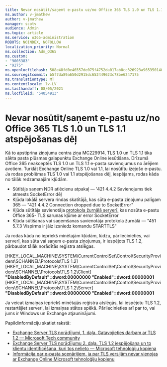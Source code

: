 ```yaml
---
title: Nevar nosūtīt/saņemt e-pastu uz/no Office 365 TLS 1.0 un TLS 1.1 atspējošanas dēļ
ms.author: v-jmathew
author: v-jmathew
manager: scotv
audience: Admin
ms.topic: article
ms.service: o365-administration
ROBOTS: NOINDEX, NOFOLLOW
localization_priority: Normal
ms.collection: Adm_O365
ms.custom:
- "9005383"
- "9275"
ms.openlocfilehash: 508e48fd0e46557de075f4752da017ab8cc326923a965350140e598f7f7cf557
ms.sourcegitcommit: b5f7da89a650d2915dc652449623c78be6247175
ms.translationtype: MT
ms.contentlocale: lv-LV
ms.lasthandoff: 08/05/2021
ms.locfileid: "54054913"
---
```

# <a name="unable-to-sendreceive-email-tofrom-office-365-because-of-the-tls-10-and-tls-11-disablement"></a>Nevar nosūtīt/saņemt e-pastu uz/no Office 365 TLS 1.0 un TLS 1.1 atspējošanas dēļ

Kā to apstiprina ziņojumu centra ziņa MC229914, TLS 1.0 un TLS 1.1 tika sākta pasta plūsmas galapunktu Exchange Online iesūtīšana. Drīzumā Office 365 neakceptēs TLS 1.0 un TLS 1.1 e-pasta savienojumus no ārējiem avotiem. Turklāt Exchange Online TLS 1.0 vai 1.1, lai nosūtītu izejošo e-pastu. Ja rodas problēmas TLS 1.0 vai 1.1 atspējošanas dēļ, iespējams, rodas kāda no tālāk redzamaajām kļūdām.

- Sūtītājs saņem NDR atlēcienu atpakaļ — '421 4.4.2 Savienojums tiek atmests SocketError dēļ
- Kļūda lokālā servera rindas skatītājā, kas sūta e-pasta ziņojumu palīgam 365 — "421 4.4.2 Connection dropped due to SocketError"
- Kļūda sūtītāja savienotāja [protokola žurnālā serverī,](https://docs.microsoft.com/exchange/mail-flow/connectors/protocol-logging) kas nosūta e-pastu Office 365- TLS sarunas kļūme ar error SocketError
- Kļūda sūtīšanas vai saņemšanas savienotāja protokola žurnālā — "451 5.7.3 Vispirms ir jāiz izsniedz komandu STARTTLS"

Ja rodas kāda no iepriekš minētajām kļūdām, lūdzu, pārliecinieties, vai serverī, kas sūta vai saņem e-pasta ziņojumus, ir iespējots TLS 1.2, pārbaudot tālāk norādītās reģistra atslēgas.

[HKEY_LOCAL_MACHINE\SYSTEM\CurrentControlSet\Control\SecurityProviders\SCHANNEL\Protocols\TLS 1.2] [HKEY_LOCAL_MACHINE\SYSTEM\CurrentControlSet\Control\SecurityProviders\SCHANNEL\Protocols\TLS 1.2\Client] **"DisabledByDefault"=dword:00000000 "Enabled"=dword:00000001** [HKEY_LOCAL_MACHINE\SYSTEM\CurrentControlSet\Control\SecurityProviders\SCHANNEL\Protocols\TLS 1.2\Server] **"DisabledByDefault"=dword:00000000 "Enabled"=dword:00000001**

Ja veicat izmaiņas iepriekš minētajās reģistra atslēgās, lai iespējotu TLS 1.2, restartējiet serveri, lai izmaiņas stātos spēkā. Pārliecinieties arī par to, vai jums ir Windows un Exchange atjauninājumi.

Papildinformāciju skatiet rakstā:

- [Exchange Server TLS norādījumi, 1. daļa. Gatavojieties darbam ar TLS 1.2 — Microsoft Tech community](https://techcommunity.microsoft.com/t5/exchange-team-blog/exchange-server-tls-guidance-part-1-getting-ready-for-tls-1-2/ba-p/607649)
- [Exchange Server TLS norādījumu 2. daļa. TLS 1.2 iespējošana un to klientu identificēšana, kuri tos nelieto — Microsoft tehnoloģiju kopiena](https://techcommunity.microsoft.com/t5/exchange-team-blog/exchange-server-tls-guidance-part-2-enabling-tls-1-2-and/ba-p/607761)
- [Informācija par e-pasta scenārijiem, ja par TLS versijām nevar vienojas ar Exchange Online Microsoft tehnoloģiju kopienu](https://techcommunity.microsoft.com/t5/exchange-team-blog/understanding-email-scenarios-if-tls-versions-cannot-be-agreed/ba-p/2065089)

